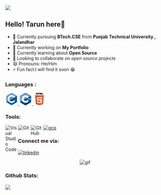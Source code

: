  
 ![](Banner.gif)
 ## Hello! Tarun here👋
- 📝 Currently pursuing **BTech.CSE** from **Punjab Technical University , Jalandhar**
- 🔭 Currently working on **My Portfolio**
- 🌱 Currently learning about **Open Source**
- 👯 Looking to collaborate *on open source projects* 
- 😄 Pronouns: He/Him
- ⚡ Fun fact:I will find it soon 😁


<h3 align="left">Languages :</h3>
<p align="left"> <a href="#" target="_blank"> <img src="https://raw.githubusercontent.com/devicons/devicon/master/icons/c/c-original.svg" alt="c" width="40" height="40"/> </a> <a href="#" target="_blank"> <img src="https://raw.githubusercontent.com/devicons/devicon/master/icons/cplusplus/cplusplus-original.svg" alt="cplusplus" width="40" height="40"/> </a> <a href="#" target="_blank"> <img src="https://raw.githubusercontent.com/devicons/devicon/master/icons/html5/html5-original-wordmark.svg" alt="html5" width="40" height="40"/> </a>
<h3 align="left"> Tools:</h3>
<img align="left" alt="Visual Studio Code" width="40" src="https://icongr.am/material/microsoft-visual-studio-code.svg" />
<img align="left" alt="Git" width="40" src="https://icongr.am/devicon/git-original-wordmark.svg"/>
<img align="left" alt="GitHub" width="40" src="https://icongr.am/devicon/github-original-wordmark.svg" />
<a href="#" target="_blank"> <img src="https://www.vectorlogo.zone/logos/google_cloud/google_cloud-icon.svg" alt="gcp" width="40" height="40"/> </a> 

<h3 align="left"> Connect me via:</h3>
<a href="https://www.linkedin.com/in/tarun-kumar-ba3561183/" target="_blank"><img src="https://cdn2.iconfinder.com/data/icons/social-media-2199/64/social_media_isometric_14-linkedin-512.png" height="80px" width="80px" alt="linkedin" align="center"></a>

<p align="center">
<img src="dev.gif" height="300" width="400" alt="gif" >
</p>
<h3 align="left"> Github Stats:</h3>
 <!--
 ![Subhangini github activity graph](https://activity-graph.herokuapp.com/graph?username=Subhangini&theme=xcode)
-->
<a href="#">
  <img align="center" src="https://github-readme-stats.vercel.app/api?username=Subhangini&&show_icons=true&title_color=ffffff&icon_color=bb2acf&text_color=daf7dc&bg_color=151515" />
<a />

<!--![Top Langs](https://github-readme-stats.vercel.app/api/top-langs/?username=Subhangini&layout=compact&title_color=007bff&text_color=e7e7e7&icon_color=007bff&bg_color=171c28)-->


<!--<h3 align="left"> 🔥 My contribution streak:</h3>
<p align="center">
  <a href="#">
    <img src="https://github-readme-streak-stats.herokuapp.com/?user=Subhangini&theme=dark&hide_border=true&background=0D1117&stroke=0000"/>
  </a>
</p>-->
